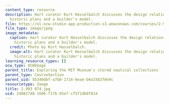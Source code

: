```yaml
---
content_type: resource
description: Hart curator Kurt Hasselbalch discusses the design relationship between
  historic plans and a builder's model.
file: https://ol-ocw-studio-app-production.s3.amazonaws.com/courses/2-993-special-topics-in-mechanical-engineering-the-art-and-science-of-boat-design-january-iap-2007/240827481696f17b95efcf5f1db0f814_2993074.jpg
file_type: image/jpeg
image_metadata:
  caption: Hart curator Kurt Hasselbalch discusses the design relationship between
    historic plans and a builder's model.
  credit: Photo by Kurt Hasselbalch.
  image-alt: Hart curator Kurt Hasselbalch discusses the design relationship between
    historic plans and a builder's model.
learning_resource_types: []
ocw_type: OCWImage
parent_title: Exploring the MIT Museum's stored nautical collections
parent_type: CourseSection
parent_uid: 5b340dbf-a7b0-1714-6eae-b6a1582f0e9c
resourcetype: Image
title: 2.993 074.jpg
uid: 24082748-1696-f17b-95ef-cf5f1db0f814
---
```

